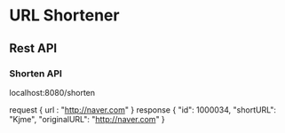 # URL Shortener

## Rest API

### Shorten API
localhost:8080/shorten

request
{
  url : "http://naver.com"
}
response
{
    "id": 1000034,
    "shortURL": "Kjme",
    "originalURL": "http://naver.com"
}


